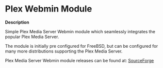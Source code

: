 Plex Webmin Module
==================

**Description**

Simple Plex Media Server Webmin module which seamlessly integrates the popular Plex Media Server.

The module is initially pre configured for FreeBSD, but can be configured for many more distributions supporting the Plex Media Server.

Plex Media Server Webmin module releases can be found at: <a href="https://sourceforge.net/projects/simple-plex-webmin-module/?source=navbar">SourceForge</a>
